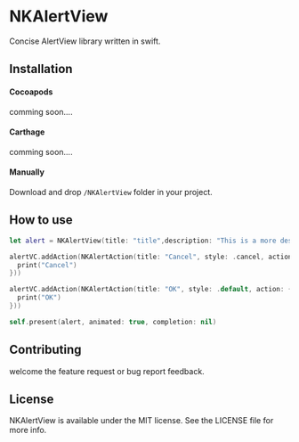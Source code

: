 # NKAlertView

Concise AlertView library written in swift.


## Installation

#### Cocoapods
comming soon....

#### Carthage
comming soon....

#### Manually

Download and drop `/NKAlertView` folder in your project.


## How to use
```swift
let alert = NKAlertView(title: "title",description: "This is a more descriptive info text.",image: UIImage(named: "image.png"),style: .dark)

alertVC.addAction(NKAlertAction(title: "Cancel", style: .cancel, action: { () -> Void in
  print("Cancel")
}))

alertVC.addAction(NKAlertAction(title: "OK", style: .default, action: { () in
  print("OK")
}))

self.present(alert, animated: true, completion: nil)
```

## Contributing

welcome the feature request or bug report feedback.


## License

NKAlertView is available under the MIT license. See the LICENSE file for more info.
